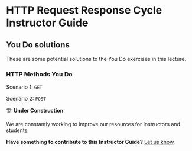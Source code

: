 <h1>
  <span class="headline">HTTP Request Response Cycle</span>
  <span class="subhead">Instructor Guide</span>
</h1>

## You Do solutions

These are some potential solutions to the You Do exercises in this lecture.

### HTTP Methods You Do

Scenario 1: `GET`

Scenario 2: `POST`

🏗️ **Under Construction**

We are constantly working to improve our resources for instructors and students.

**Have something to contribute to this Instructor Guide?** [Let us know](https://pages.git.generalassemb.ly/modular-curriculum-all-courses/universal-resources-internal/module-feedback.html).
